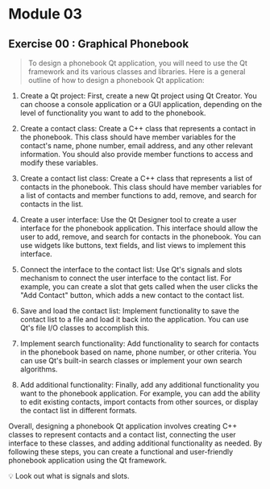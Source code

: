 # Module 03

## Exercise 00 : Graphical Phonebook
> To design a phonebook Qt application, you will need to use the Qt framework and its various classes and libraries. Here is a general outline of how to design a phonebook Qt application:

1. Create a Qt project: First, create a new Qt project using Qt Creator. You can choose a console application or a GUI application, depending on the level of functionality you want to add to the phonebook.

2. Create a contact class: Create a C++ class that represents a contact in the phonebook. This class should have member variables for the contact's name, phone number, email address, and any other relevant information. You should also provide member functions to access and modify these variables.

3. Create a contact list class: Create a C++ class that represents a list of contacts in the phonebook. This class should have member variables for a list of contacts and member functions to add, remove, and search for contacts in the list.

4. Create a user interface: Use the Qt Designer tool to create a user interface for the phonebook application. This interface should allow the user to add, remove, and search for contacts in the phonebook. You can use widgets like buttons, text fields, and list views to implement this interface.

5. Connect the interface to the contact list: Use Qt's signals and slots mechanism to connect the user interface to the contact list. For example, you can create a slot that gets called when the user clicks the "Add Contact" button, which adds a new contact to the contact list.

6. Save and load the contact list: Implement functionality to save the contact list to a file and load it back into the application. You can use Qt's file I/O classes to accomplish this.

7. Implement search functionality: Add functionality to search for contacts in the phonebook based on name, phone number, or other criteria. You can use Qt's built-in search classes or implement your own search algorithms.

8. Add additional functionality: Finally, add any additional functionality you want to the phonebook application. For example, you can add the ability to edit existing contacts, import contacts from other sources, or display the contact list in different formats.

Overall, designing a phonebook Qt application involves creating C++ classes to represent contacts and a contact list, connecting the user interface to these classes, and adding additional functionality as needed. By following these steps, you can create a functional and user-friendly phonebook application using the Qt framework.
<aside>
💡 Look out what is signals and slots.
</aside>